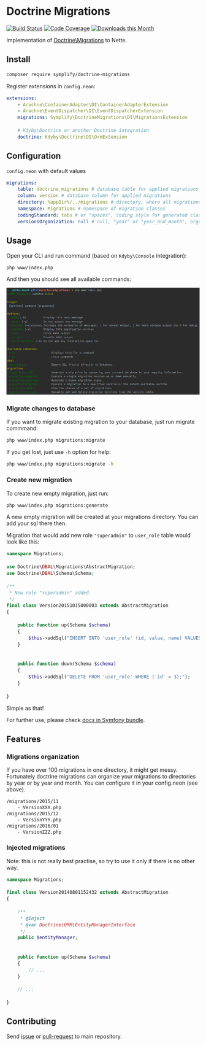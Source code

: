 # Doctrine Migrations

[![Build Status](https://img.shields.io/travis/Symplify/DoctrineMigrations.svg?style=flat-square)](https://travis-ci.org/Symplify/DoctrineMigrations)
[![Code Coverage](https://img.shields.io/scrutinizer/coverage/g/Symplify/DoctrineMigrations.svg?style=flat-square)](https://scrutinizer-ci.com/g/Symplify/DoctrineMigrations)
[![Downloads this Month](https://img.shields.io/packagist/dt/symplify/doctrine-migrations.svg?style=flat-square)](https://packagist.org/packages/symplify/doctrine-migrations)

Implementation of [Doctrine\Migrations](http://docs.doctrine-project.org/projects/doctrine-migrations/en/latest/) to Nette.


## Install

```sh
composer require symplify/doctrine-migrations
```

Register extensions in `config.neon`:

```yaml
extensions:
	- Arachne\ContainerAdapter\DI\ContainerAdapterExtension
	- Arachne\EventDispatcher\DI\EventDispatcherExtension
	migrations: Symplify\DoctrineMigrations\DI\MigrationsExtension

	# Kdyby\Doctrine or another Doctrine integration
	doctrine: Kdyby\Doctrine\DI\OrmExtension
```


## Configuration

`config.neon` with default values

```yaml
migrations:
	table: doctrine_migrations # database table for applied migrations
	column: version # database column for applied migrations
	directory: %appDir%/../migrations # directory, where all migrations are stored
	namespace: Migrations # namespace of migration classes
	codingStandard: tabs # or "spaces", coding style for generated classes
	versionsOrganization: null # null, "year" or "year_and_month", organizes migrations to subdirectories
```


## Usage

Open your CLI and run command (based on `Kdyby\Console` integration):

```sh
php www/index.php
```

And then you should see all available commands:

![CLI commands](cli-commands.png)



### Migrate changes to database

If you want to migrate existing migration to your database, just run migrate commmand:
 
```sh
php www/index.php migrations:migrate
```

If you get lost, just use `-h` option for help:

```sh
php www/index.php migrations:migrate -h
```

### Create new migration

To create new empty migration, just run:

```sh
php www/index.php migrations:generate
```

A new empty migration will be created at your migrations directory. You can add your sql there then.

Migration that would add new role `"superadmin"` to `user_role` table would look like this:

```php
namespace Migrations;

use Doctrine\DBAL\Migrations\AbstractMigration;
use Doctrine\DBAL\Schema\Schema;

/**
 * New role "superadmin" added.
 */
final class Version20151015000003 extends AbstractMigration
{

	public function up(Schema $schema)
	{
		$this->addSql("INSERT INTO 'user_role' (id, value, name) VALUES (3, 'superadmin', 'Super Admin')");
	}
	

	public function down(Schema $schema)
	{
		$this->addSql("DELETE FROM 'user_role' WHERE ('id' = 3);");
	}

}
```

Simple as that!


For further use, please check [docs in Symfony bundle](http://symfony.com/doc/current/bundles/DoctrineMigrationsBundle/index.html).


## Features

### Migrations organization

If you have over 100 migrations in one directory, it might get messy. Fortunately doctrine migrations can organize your migrations to directories by year or by year and month. You can configure it in your config.neon (see above).

```
/migrations/2015/11
	- VersionXXX.php
/migrations/2015/12
	- VersionYYY.php
/migrations/2016/01
	- VersionZZZ.php
```


### Injected migrations

Note: this is not really best practise, so try to use it only if there is no other way.

```php
namespace Migrations;

final class Version20140801152432 extends AbstractMigration
{

	/**
	 * @inject
	 * @var Doctrine\ORM\EntityManagerInterface
	 */
	public $entityManager;


	public function up(Schema $schema)
	{
		// ...
	}

	// ...

}
```



## Contributing

Send [issue](https://github.com/Symplify/Symplify/issues) or [pull-request](https://github.com/Symplify/Symplify/pulls) to main repository.